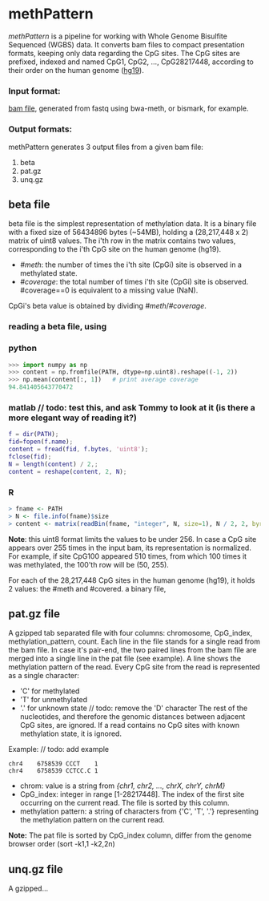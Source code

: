# methPattern
*methPattern* is a pipeline for working with Whole Genome Bisulfite Sequenced (WGBS) data.
It converts bam files to compact presentation formats, keeping only data regarding the CpG sites.
The CpG sites are prefixed, indexed and named CpG1, CpG2, …, CpG28217448, according to their order on the human genome ([hg19](https://www.ncbi.nlm.nih.gov/assembly/GCF_000001405.13/)).
 
### Input format:
[bam file](https://samtools.github.io/hts-specs/SAMv1.pdf), generated from fastq using bwa-meth, or bismark, for example.
### Output formats:
methPattern generates 3 output files from a given bam file:
1. beta
2. pat.gz
3. unq.gz

## beta file
beta file is the simplest representation of methylation data. It is a binary file with a fixed size of 56434896 bytes (~54MB), holding a
(28,217,448 x 2) matrix of uint8 values. The i'th row in the matrix contains two values, corresponding to the i'th CpG site on the human genome (hg19).

- *#meth*: the number of times the i'th site (CpGi) site is observed in a methylated state.
- *#coverage*: the total number of times i'th site (CpGi) site is observed. #coverage==0 is equivalent to a missing value (NaN).

CpGi's beta value is obtained by dividing *#meth*/*#coverage*.



### reading a beta file, using
### python
```python
>>> import numpy as np
>>> content = np.fromfile(PATH, dtype=np.uint8).reshape((-1, 2))
>>> np.mean(content[:, 1])   # print average coverage
94.841405643770472
```

### matlab    // todo: test this, and ask Tommy to look at it (is there a more elegant way of reading it?)
```matlab
f = dir(PATH); 
fid=fopen(f.name);
content = fread(fid, f.bytes, 'uint8');
fclose(fid);
N = length(content) / 2,;
content = reshape(content, 2, N);
```


### R
```R
> fname <- PATH
> N <- file.info(fname)$size
> content <- matrix(readBin(fname, "integer", N, size=1), N / 2, 2, byrow=TRUE)
```

**Note**: this uint8 format limits the values to be under 256. In case a CpG site appears over 255 times in the input bam, its representation is normalized. For example, if site CpG100 appeared 510 times, from which 100 times it was methylated, the 100'th row will be (50, 255).

For each of the 28,217,448 CpG sites in the human genome (hg19), it holds 2 values: the #meth and #covered.
a binary file, 


## pat.gz file
A gzipped tab separated file with four columns: chromosome, CpG_index, methylation_pattern, count.
Each line in the file stands for a single read from the bam file. In case it's pair-end, the two paired lines from the bam file are merged into a single line in the pat file (see example).
A line shows the methylation pattern of the read. Every CpG site from the read is represented as a single character: 
- 'C' for methylated
- 'T' for unmethylated
- '.' for unknown state
// todo: remove the 'D' character
The rest of the nucleotides, and therefore the genomic distances between adjacent CpG sites, are ignored. If a read contains no CpG sites with known methylation state, it is ignored.

Example:
// todo: add example
```
chr4    6758539 CCCT    1
chr4    6758539 CCTCC.C 1
```
- chrom: value is a string from _{chr1, chr2, …, chrX, chrY, chrM}_
- CpG_index: integer in range [1-28217448]. The index of the first site occurring on the current read. The file is sorted by this column.
- methylation pattern: a string of characters from {'C', 'T', '.'} representing the methylation pattern on the current read.

**Note:** The pat file is sorted by CpG_index column, differ from the genome browser order (sort -k1,1 -k2,2n)

## unq.gz file
A gzipped...



